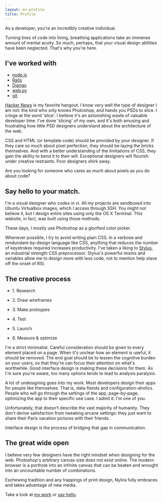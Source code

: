 ```yaml
---
layout: en-profile
title: Profile
---
```


As a developer, you're an incredibly creative individual. 

Turning lines of code into living, breathing applications take an immense amount of mental acuity. So much, perhaps, that your visual design abilities have been neglected. That's why you're here.

<aside>
  <h2>I've worked with</h2>
  <ul>
  <li><a href='//nodejs.com'>node.js</a>
  <li><a href='//rubyonrails.org'>Rails</a>
  <li><a href='//djangoproject.com'>Django</a>
  <li><a href='//webpy.org'>web.py</a>
  <li><a href='//git-scm.com'>git</a>
  </ul>
</aside>

<a href='//news.ycombinator.com'>Hacker News</a> is my favorite hangout. I know very well the type of designer I am not: the kind who only knows Photoshop, and hands you PSDs to slice. I cringe at the word 'slice'. I believe it's an astonishing waste of valuable developer time. I've done 'slicing' of my own, and it's both amusing and frustrating how little PSD designers understand about the architecture of the web.

CSS and HTML (or template code) should be provided by your designer. If they care so much about pixel perfection, they should be laying the bricks themselves. And with a better understanding of the limitations of CSS, they gain the ability to bend it to their will. Exceptional designers will flourish under creative restraints. Poor designers shirk away.

Are you looking for someone who cares as much about pixels as you do about code? 

## Say hello to your match.

I'm a visual designer who codes in vi. All my projects are sandboxed into Ubuntu Virtualbox images, which I access through SSH. You might not believe it, but I design entire sites using only the OS X Terminal. This website, in fact, was built using those methods. 

These days, I mostly use Photoshop as a glorified color picker.

Whenever possible, I try to avoid writing plain CSS. In a verbose and rendundant-by-design language like CSS, anything that reduces the number of keystrokes required increases productivity. I've taken a liking to [Stylus](http://learnboost.github.com/stylus/), an industrial strength CSS preprocessor. Stylus's powerful mixins and variables allow me to design more with less code, not to mention help stave off the onset of RSI.

## The creative process

<ul class='process'>
  <li><p>1. Research
  <li><p>2. Draw wireframes
  <li><p>3. Make protoypes
  <li><p>4. Test
  <li><p>5. Launch
  <li><p>6. Measure &amp; optimize
</ul>

I'm a strict minimalist. Careful consideration should be given to every element placed on a page. When it's unclear how an element is useful, it should be removed. The end goal should be to lessen the cognitive burden on your users, so that they're can focus their attention on what's worthwhile. Good interface design is making these decisions for them. As I'm sure you're aware, too many options tends to lead to analysis paralysis.

A lot of undesigning goes into my work. Most developers design their apps for people like themselves. That is, data-fiends and configuration-aholics. People who will go through the settings of the app, page-by-page, optimizing the app to their specific use case. I admit it: I'm one of you.

Unfortunately, that doesn't describe the vast majority of humanity. They don't derive satisfaction from tweaking arcane settings: they just want to share their Paris vacation pictures with their friends.

Interface design is the process of bridging that gap in communication.

## The great wide open

I believe very few designers have the right mindset when designing for the web. Photoshop's arbitrary canvas size does not exist online. The modern browser is a porthole into an infinite canvas that can be beaten and wrought into an uncountable number of combinations.

Eschewing tradition and any trappings of print design, Nylira fully embraces and takes advantage of new media.

Take a look at [my work](/en/projects) or [say hello](/en/contact).
